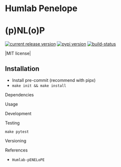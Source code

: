 # Humlab Penelope
(p)NL(o)P
======

[![current release version](https://img.shields.io/github/release/humlab/penelope.svg?style=flat-square)](https://github.com/humlab/penelope/releases)
[![pypi version](https://img.shields.io/pypi/v/humlab-penelope.svg?style=flat-square)](https://pypi.python.org/pypi/humlab-penelope)
[![build-status](https://github.com/humlab/penelope/workflows/ci/badge.svg)](https://github.com/humlab/penelope/workflows/ci/badge.svg)
<!-- [![DOI](https://img.shields.io/badge/DOI-10.5281/zenodo.595120-blue.svg)](https://doi.org/10.5281/zenodo.595120) -->

|MIT license|

Installation
------------

- Install pre-commit (recommend with pipx)
- ``make init && make install``

Dependencies

Usage

Development

Testing

`make pytest`

Versioning

References

- `Humlab-pENELoPE`

<!-- .. |Coverage-Status| image:: https://coveralls.io/repos/tqdm/tqdm/badge.svg?branch=master
   :target: https://coveralls.io/github/tqdm/tqdm
.. |CII Best Practices| image:: https://bestpractices.coreinfrastructure.org/projects/3264/badge
   :target: https://bestpractices.coreinfrastructure.org/projects/3264
.. |GitHub-Status| image:: https://img.shields.io/github/tag/tqdm/tqdm.svg?maxAge=86400&logo=github&logoColor=white
   :target: https://github.com/tqdm/tqdm/releases
.. |GitHub-Stars| image:: https://img.shields.io/github/stars/tqdm/tqdm.svg?logo=github&logoColor=white
   :target: https://github.com/tqdm/tqdm/stargazers
.. |GitHub-Commits| image:: https://img.shields.io/github/commit-activity/y/tqdm/tqdm.svg?logo=git&logoColor=white
   :target: https://github.com/tqdm/tqdm/graphs/commit-activity
.. |GitHub-Issues| image:: https://img.shields.io/github/issues-closed/tqdm/tqdm.svg?logo=github&logoColor=white
   :target: https://github.com/tqdm/tqdm/issues?q=
.. |GitHub-PRs| image:: https://img.shields.io/github/issues-pr-closed/tqdm/tqdm.svg?logo=github&logoColor=white
   :target: https://github.com/tqdm/tqdm/pulls
.. |GitHub-Contributions| image:: https://img.shields.io/github/contributors/tqdm/tqdm.svg?logo=github&logoColor=white
   :target: https://github.com/tqdm/tqdm/graphs/contributors
.. |GitHub-Updated| image:: https://img.shields.io/github/last-commit/tqdm/tqdm/master.svg?logo=github&logoColor=white&label=pushed
   :target: https://github.com/tqdm/tqdm/pulse
.. |PyPI-Downloads| image:: https://img.shields.io/pypi/dm/tqdm.svg?label=pypi%20downloads&logo=PyPI&logoColor=white
   :target: https://pypi.org/project/tqdm
.. |Py-Versions| image:: https://img.shields.io/pypi/pyversions/tqdm.svg?logo=python&logoColor=white
   :target: https://pypi.org/project/tqdm
.. |LICENCE| image:: https://img.shields.io/pypi/l/tqdm.svg
   :target: https://raw.githubusercontent.com/tqdm/tqdm/master/LICENCE
.. |DOI| image:: https://img.shields.io/badge/DOI-10.5281/zenodo.595120-blue.svg
   :target: https://doi.org/10.5281/zenodo.595120
.. |binder-demo| image:: https://mybinder.org/badge_logo.svg
   :target: https://mybinder.org/v2/gh/tqdm/tqdm/master?filepath=DEMO.ipynb
 -->
